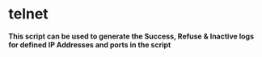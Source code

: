 # telnet

**This script can be used to generate the Success, Refuse & Inactive logs for defined IP Addresses and ports in the script**
